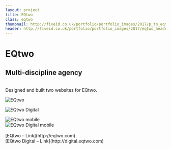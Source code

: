 ```yaml
---
layout: project
title: EQtwo
class: eqtwo
thumbnail: http://fiveid.co.uk/portfolio/portfolio_images/2017/p_tn_eqtwo.png
header: http://fiveid.co.uk/portfolio/portfolio_images/2017/eqtwo_header.jpg
---
```


# EQtwo

## Multi-discipline agency

<br/>
Designed and built two websites for EQtwo.

![EQtwo](http://fiveid.co.uk/portfolio/portfolio_images/2017/eqtwo_02.jpg)

![EQtwo Digital](http://fiveid.co.uk/portfolio/portfolio_images/2017/eqtwo_01.jpg)

<div class="group">
<div class="mobile-image leftalign">
<img alt="EQtwo mobile" src="http://fiveid.co.uk/portfolio/portfolio_images/2017/eqtwo-mobile_01.jpg" />
</div>
<div class="mobile-image rightalign">
<img alt="EQtwo Digital mobile" src="http://fiveid.co.uk/portfolio/portfolio_images/2017/eqtwo-mobile_02.jpg" />
</div>
</div>

<br/>
[EQtwo – Link](http://eqtwo.com)<br/>
[EQtwo Digital – Link](http://digital.eqtwo.com)
